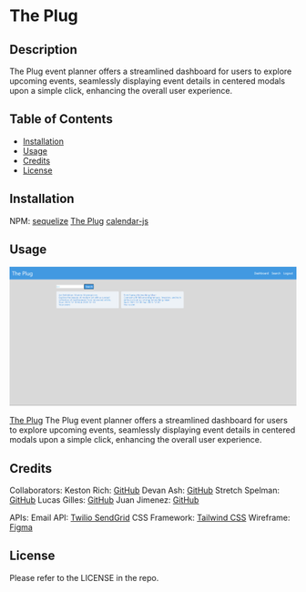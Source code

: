 # The Plug

## Description

The Plug event planner offers a streamlined dashboard for users to explore upcoming events, seamlessly displaying event details in centered modals upon a simple click, enhancing the overall user experience.

## Table of Contents
- [Installation](#installation)
- [Usage](#usage)
- [Credits](#credits)
- [License](#license)

## Installation

NPM:
[sequelize](https://www.npmjs.com/package/sequelize)
[The Plug](https://www.npmjs.com/package/@event-calendar/list)
[calendar-js](https://www.npmjs.com/package/calendar-js)

## Usage

![alt text](./Assets/Image/image.png)

[The Plug](https://github.com/Krich2022/The_Plug)
The Plug event planner offers a streamlined dashboard for users to explore upcoming events, seamlessly displaying event details in centered modals upon a simple click, enhancing the overall user experience.

## Credits
Collaborators:
Keston Rich: [GitHub](https://github.com/Krich2022)
Devan Ash: [GitHub](https://github.com/DAsh365)
Stretch Spelman: [GitHub](https://github.com/StretchSpelman)
Lucas Gilles: [GitHub](https://github.com/LonliLucas)
Juan Jimenez: [GitHub](https://github.com/JJTheDev)

APIs:
Email API: [Twilio SendGrid](https://sendgrid.com/en-us)
CSS Framework: [Tailwind CSS](https://tailwindcss.com/)
Wireframe: [Figma](https://www.figma.com/)

## License

Please refer to the LICENSE in the repo.